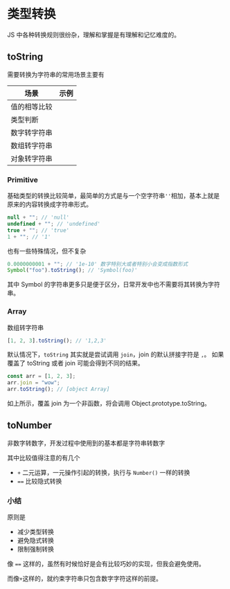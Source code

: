 # 类型转换

JS 中各种转换规则很纷杂，理解和掌握是有理解和记忆难度的。

## toString

需要转换为字符串的常用场景主要有

| 场景         | 示例 |
| ------------ | ---- |
| 值的相等比较 |      |
| 类型判断     |      |
| 数字转字符串 |      |
| 数组转字符串 |      |
| 对象转字符串 |      |

### Primitive

基础类型的转换比较简单，最简单的方式是与一个空字符串`''`相加，基本上就是原来的内容转换成字符串形式。

```js
null + ""; // 'null'
undefined + ""; // 'undefined'
true + ""; // 'true'
1 + ""; // '1'
```

也有一些特殊情况，但不复杂

```js
0.0000000001 + ""; // '1e-10' 数字特别大或者特别小会变成指数形式
Symbol("foo").toString(); // 'Symbol(foo)'
```

其中 Symbol 的字符串更多只是便于区分，日常开发中也不需要将其转换为字符串。

### Array

数组转字符串

```js
[1, 2, 3].toString(); // '1,2,3'
```

默认情况下，`toString` 其实就是尝试调用 `join`，join 的默认拼接字符是 `,`。
如果覆盖了 toString 或者 join 可能会得到不同的结果。

```js
const arr = [1, 2, 3];
arr.join = "wow";
arr.toString(); // [object Array]
```

如上所示，覆盖 join 为一个非函数，将会调用 Object.prototype.toString。

## toNumber

非数字转数字，开发过程中使用到的基本都是字符串转数字

其中比较值得注意的有几个

- `+` 二元运算，一元操作引起的转换，执行与 `Number()` 一样的转换
- `==` 比较隐式转换

### 小结

原则是

- 减少类型转换
- 避免隐式转换
- 限制强制转换

像 `==` 这样的，虽然有时候恰好是会有比较巧妙的实现，但我会避免使用。

而像`+`这样的，就约束字符串只包含数字字符这样的前提。
